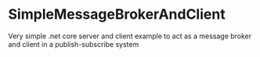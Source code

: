# SimpleMessageBrokerAndClient
Very simple .net core server and client example to act as a message broker and client in a publish-subscribe system
